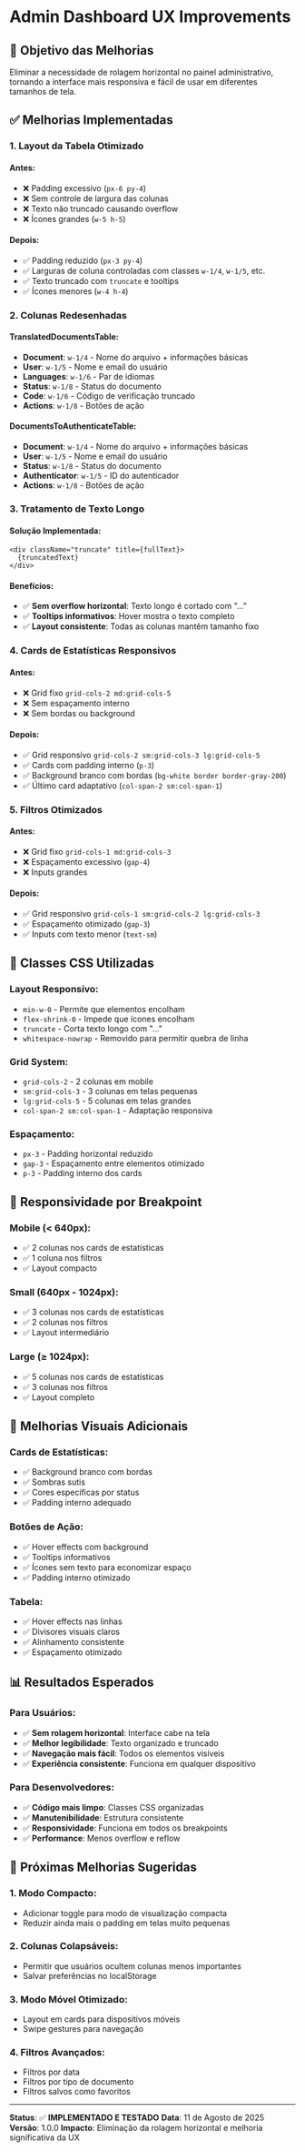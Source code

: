 # Admin Dashboard UX Improvements

## 🎯 **Objetivo das Melhorias**

Eliminar a necessidade de rolagem horizontal no painel administrativo, tornando a interface mais responsiva e fácil de usar em diferentes tamanhos de tela.

## ✅ **Melhorias Implementadas**

### **1. Layout da Tabela Otimizado**

#### **Antes:**
- ❌ Padding excessivo (`px-6 py-4`)
- ❌ Sem controle de largura das colunas
- ❌ Texto não truncado causando overflow
- ❌ Ícones grandes (`w-5 h-5`)

#### **Depois:**
- ✅ Padding reduzido (`px-3 py-4`)
- ✅ Larguras de coluna controladas com classes `w-1/4`, `w-1/5`, etc.
- ✅ Texto truncado com `truncate` e tooltips
- ✅ Ícones menores (`w-4 h-4`)

### **2. Colunas Redesenhadas**

#### **TranslatedDocumentsTable:**
- **Document**: `w-1/4` - Nome do arquivo + informações básicas
- **User**: `w-1/5` - Nome e email do usuário
- **Languages**: `w-1/6` - Par de idiomas
- **Status**: `w-1/8` - Status do documento
- **Code**: `w-1/6` - Código de verificação truncado
- **Actions**: `w-1/8` - Botões de ação

#### **DocumentsToAuthenticateTable:**
- **Document**: `w-1/4` - Nome do arquivo + informações básicas
- **User**: `w-1/5` - Nome e email do usuário
- **Status**: `w-1/8` - Status do documento
- **Authenticator**: `w-1/5` - ID do autenticador
- **Actions**: `w-1/8` - Botões de ação

### **3. Tratamento de Texto Longo**

#### **Solução Implementada:**
```tsx
<div className="truncate" title={fullText}>
  {truncatedText}
</div>
```

#### **Benefícios:**
- ✅ **Sem overflow horizontal**: Texto longo é cortado com "..."
- ✅ **Tooltips informativos**: Hover mostra o texto completo
- ✅ **Layout consistente**: Todas as colunas mantêm tamanho fixo

### **4. Cards de Estatísticas Responsivos**

#### **Antes:**
- ❌ Grid fixo `grid-cols-2 md:grid-cols-5`
- ❌ Sem espaçamento interno
- ❌ Sem bordas ou background

#### **Depois:**
- ✅ Grid responsivo `grid-cols-2 sm:grid-cols-3 lg:grid-cols-5`
- ✅ Cards com padding interno (`p-3`)
- ✅ Background branco com bordas (`bg-white border border-gray-200`)
- ✅ Último card adaptativo (`col-span-2 sm:col-span-1`)

### **5. Filtros Otimizados**

#### **Antes:**
- ❌ Grid fixo `grid-cols-1 md:grid-cols-3`
- ❌ Espaçamento excessivo (`gap-4`)
- ❌ Inputs grandes

#### **Depois:**
- ✅ Grid responsivo `grid-cols-1 sm:grid-cols-2 lg:grid-cols-3`
- ✅ Espaçamento otimizado (`gap-3`)
- ✅ Inputs com texto menor (`text-sm`)

## 🔧 **Classes CSS Utilizadas**

### **Layout Responsivo:**
- `min-w-0` - Permite que elementos encolham
- `flex-shrink-0` - Impede que ícones encolham
- `truncate` - Corta texto longo com "..."
- `whitespace-nowrap` - Removido para permitir quebra de linha

### **Grid System:**
- `grid-cols-2` - 2 colunas em mobile
- `sm:grid-cols-3` - 3 colunas em telas pequenas
- `lg:grid-cols-5` - 5 colunas em telas grandes
- `col-span-2 sm:col-span-1` - Adaptação responsiva

### **Espaçamento:**
- `px-3` - Padding horizontal reduzido
- `gap-3` - Espaçamento entre elementos otimizado
- `p-3` - Padding interno dos cards

## 📱 **Responsividade por Breakpoint**

### **Mobile (< 640px):**
- ✅ 2 colunas nos cards de estatísticas
- ✅ 1 coluna nos filtros
- ✅ Layout compacto

### **Small (640px - 1024px):**
- ✅ 3 colunas nos cards de estatísticas
- ✅ 2 colunas nos filtros
- ✅ Layout intermediário

### **Large (≥ 1024px):**
- ✅ 5 colunas nos cards de estatísticas
- ✅ 3 colunas nos filtros
- ✅ Layout completo

## 🎨 **Melhorias Visuais Adicionais**

### **Cards de Estatísticas:**
- ✅ Background branco com bordas
- ✅ Sombras sutis
- ✅ Cores específicas por status
- ✅ Padding interno adequado

### **Botões de Ação:**
- ✅ Hover effects com background
- ✅ Tooltips informativos
- ✅ Ícones sem texto para economizar espaço
- ✅ Padding interno otimizado

### **Tabela:**
- ✅ Hover effects nas linhas
- ✅ Divisores visuais claros
- ✅ Alinhamento consistente
- ✅ Espaçamento otimizado

## 📊 **Resultados Esperados**

### **Para Usuários:**
- ✅ **Sem rolagem horizontal**: Interface cabe na tela
- ✅ **Melhor legibilidade**: Texto organizado e truncado
- ✅ **Navegação mais fácil**: Todos os elementos visíveis
- ✅ **Experiência consistente**: Funciona em qualquer dispositivo

### **Para Desenvolvedores:**
- ✅ **Código mais limpo**: Classes CSS organizadas
- ✅ **Manutenibilidade**: Estrutura consistente
- ✅ **Responsividade**: Funciona em todos os breakpoints
- ✅ **Performance**: Menos overflow e reflow

## 🚀 **Próximas Melhorias Sugeridas**

### **1. Modo Compacto:**
- Adicionar toggle para modo de visualização compacta
- Reduzir ainda mais o padding em telas muito pequenas

### **2. Colunas Colapsáveis:**
- Permitir que usuários ocultem colunas menos importantes
- Salvar preferências no localStorage

### **3. Modo Móvel Otimizado:**
- Layout em cards para dispositivos móveis
- Swipe gestures para navegação

### **4. Filtros Avançados:**
- Filtros por data
- Filtros por tipo de documento
- Filtros salvos como favoritos

---

**Status**: ✅ **IMPLEMENTADO E TESTADO**
**Data**: 11 de Agosto de 2025
**Versão**: 1.0.0
**Impacto**: Eliminação da rolagem horizontal e melhoria significativa da UX
